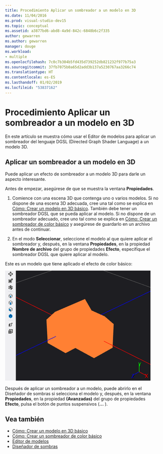 ```yaml
---
title: Procedimiento Aplicar un sombreador a un modelo en 3D
ms.date: 11/04/2016
ms.prod: visual-studio-dev15
ms.topic: conceptual
ms.assetid: a3877bd6-abd8-4a9d-842c-6848b6c2f335
author: gewarren
ms.author: gewarren
manager: douge
ms.workload:
- multiple
ms.openlocfilehash: 7c0c7b304b5fd435d739252db821232f977b75a3
ms.sourcegitcommit: 37fb7075b0a65d2add3b137a5230767aa3266c74
ms.translationtype: HT
ms.contentlocale: es-ES
ms.lasthandoff: 01/02/2019
ms.locfileid: "53837162"
---
```

# <a name="how-to-apply-a-shader-to-a-3d-model"></a>Procedimiento Aplicar un sombreador a un modelo en 3D

En este artículo se muestra cómo usar el Editor de modelos para aplicar un sombreador del lenguaje DGSL (Directed Graph Shader Language) a un modelo 3D.

## <a name="apply-a-shader-to-a-3d-model"></a>Aplicar un sombreador a un modelo en 3D

Puede aplicar un efecto de sombreador a un modelo 3D para darle un aspecto interesante.

Antes de empezar, asegúrese de que se muestra la ventana **Propiedades**.

1. Comience con una escena 3D que contenga uno o varios modelos. Si no dispone de una escena 3D adecuada, cree una tal como se explica en [Cómo: Crear un modelo en 3D básico](../designers/how-to-create-a-basic-3-d-model.md). También debe tener un sombreador DGSL que se pueda aplicar al modelo. Si no dispone de un sombreador adecuado, cree uno tal como se explica en [Cómo: Crear un sombreador de color básico](../designers/how-to-create-a-basic-color-shader.md) y asegúrese de guardarlo en un archivo antes de continuar.

2. En el modo **Seleccionar**, seleccione el modelo al que quiere aplicar el sombreador y, después, en la ventana **Propiedades**, en la propiedad **Nombre de archivo** del grupo de propiedades **Efecto**, especifique el sombreador DGSL que quiere aplicar al modelo.

Este es un modelo que tiene aplicado el efecto de color básico:

![Escena 3D que muestra el efecto de color básico](../designers/media/digit-3d-model-effect.png)

Después de aplicar un sombreador a un modelo, puede abrirlo en el Diseñador de sombras si selecciona el modelo y, después, en la ventana **Propiedades**, en la propiedad **(Avanzadas)** del grupo de propiedades **Efecto**, pulsa el botón de puntos suspensivos (**...** ).

## <a name="see-also"></a>Vea también

- [Cómo: Crear un modelo en 3D básico](../designers/how-to-create-a-basic-3-d-model.md)
- [Cómo: Crear un sombreador de color básico](../designers/how-to-create-a-basic-color-shader.md)
- [Editor de modelos](../designers/model-editor.md)
- [Diseñador de sombras](../designers/shader-designer.md)